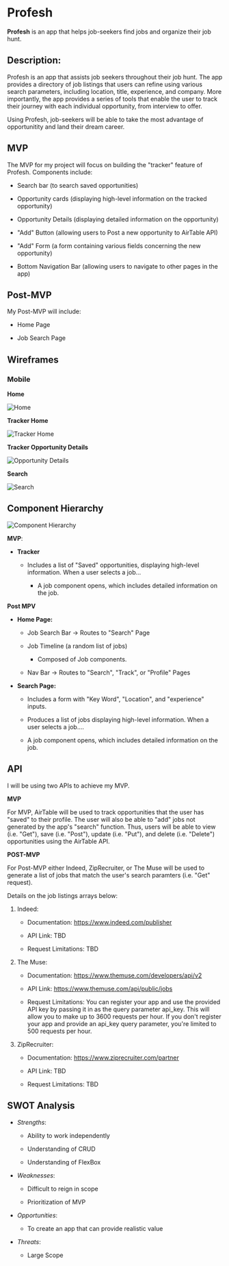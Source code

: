 # Profesh

**Profesh** is an app that helps job-seekers find jobs and organize their job hunt.

## Description:

Profesh is an app that assists job seekers throughout their job hunt. The app provides a directory of job listings that users can refine using various search parameters, including location, title, experience, and company. More importantly, the app provides a series of tools that enable the user to track their journey with each individual opportunity, from interview to offer. 

Using Profesh, job-seekers will be able to take the most advantage of opportunitity and land their dream career.

## MVP

The MVP for my project will focus on building the "tracker" feature of Profesh. Components include:

* Search bar (to search saved opportunities)

* Opportunity cards (displaying high-level information on the tracked opportunity)

* Opportunity Details (displaying detailed information on the opportunity)

* "Add" Button (allowing users to Post a new opportunity to AirTable API)

* "Add" Form (a form containing various fields concerning the new opportunity)

* Bottom Navigation Bar (allowing users to navigate to other pages in the app)

## Post-MVP

My Post-MVP will include:

* Home Page

* Job Search Page

## Wireframes

### Mobile

**Home**

![Home](https://github.com/tylerhuyser/profesh/blob/master/Images/Wireframe_Images/Mobile/Profesh_Wireframes_(Mobile).001.jpeg?raw=true)

**Tracker Home**

![Tracker Home](https://github.com/tylerhuyser/profesh/blob/master/Images/Wireframe_Images/Mobile/Profesh_Wireframes_(Mobile).005.jpeg?raw=true)

**Tracker Opportunity Details**

![Opportunity Details](https://github.com/tylerhuyser/profesh/blob/master/Images/Wireframe_Images/Mobile/Profesh_Wireframes_(Mobile).006.jpeg?raw=true)

**Search**

![Search](https://github.com/tylerhuyser/profesh/blob/master/Images/Wireframe_Images/Mobile/Profesh_Wireframes_(Mobile).002.jpeg?raw=true)

## Component Hierarchy

![Component Hierarchy](https://github.com/tylerhuyser/profesh/blob/master/Images/README_Images/Profesh%20-%20Component%20Hierarchy.002.jpeg?raw=true)

**MVP**:

* **Tracker**

    * Includes a list of "Saved" opportunities, displaying high-level information. When a user selects a job...
 
        * A job component opens, which includes detailed information on the job.

**Post MPV**

* **Home Page:**

    * Job Search Bar -> Routes to "Search" Page
 
    * Job Timeline (a random list of jobs) 
 
        * Composed of Job components.
   
    * Nav Bar -> Routes to "Search", "Track", or "Profile" Pages
 
* **Search Page:**

    * Includes a form with "Key Word", "Location", and "experience" inputs.
 
    * Produces a list of jobs displaying high-level information. When a user selects a job....
 
    * A job component opens, which includes detailed information on the job.

## API

I will be using two APIs to achieve my MVP.

**MVP**

For MVP, AirTable will be used to track opportunities that the user has "saved" to their profile. The user will also be able to "add" jobs not generated by the app's "search" function. Thus, users will be able to view (i.e. "Get"), save (i.e. "Post"), update (i.e. "Put"), and delete (i.e. "Delete") opportunities using the AirTable API.

**POST-MVP**

For Post-MVP either Indeed, ZipRecruiter, or The Muse will be used to generate a list of jobs that match the user's search paramters (i.e. "Get" request). 

Details on the job listings arrays below:

1. Indeed: 
 
    * Documentation: https://www.indeed.com/publisher
  
    * API Link: TBD
  
    * Request Limitations: TBD
  
2. The Muse: 

    * Documentation: https://www.themuse.com/developers/api/v2
  
    * API Link: https://www.themuse.com/api/public/jobs  
  
    * Request Limitations: You can register your app and use the provided API key by passing it in as the query parameter api_key. This will allow you to make up to 3600 requests per hour. If you don't register your app and provide an api_key query parameter, you're limited to 500 requests per hour.


3. ZipRecruiter:

    * Documentation: https://www.ziprecruiter.com/partner
  
    * API Link: TBD
  
    * Request Limitations: TBD

## SWOT Analysis

* *Strengths*:

    * Ability to work independently
 
    * Understanding of CRUD
 
    * Understanding of FlexBox

* *Weaknesses*:

    * Difficult to reign in scope
 
    * Prioritization of MVP

* *Opportunities*:

    * To create an app that can provide realistic value

* *Threats*:

    * Large Scope


